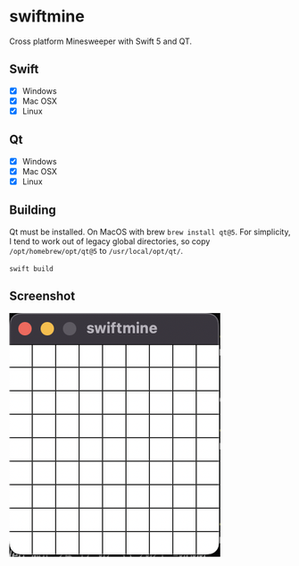 # swiftmine
Cross platform Minesweeper with Swift 5 and QT.

## Swift

- [x] Windows
- [x] Mac OSX
- [x] Linux

## Qt

- [x] Windows
- [x] Mac OSX
- [x] Linux

## Building

Qt must be installed.  On MacOS with brew `brew install qt@5`.  For simplicity, I tend to work out of legacy global directories, so copy `/opt/homebrew/opt/qt@5` to `/usr/local/opt/qt/`.

`swift build`


## Screenshot

![Screenshot](./screenshot.png "Screenshot")
